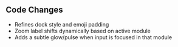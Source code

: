 ## Code Changes

- Refines dock style and emoji padding
- Zoom label shifts dynamically based on active module
- Adds a subtle glow/pulse when input is focused in that module
